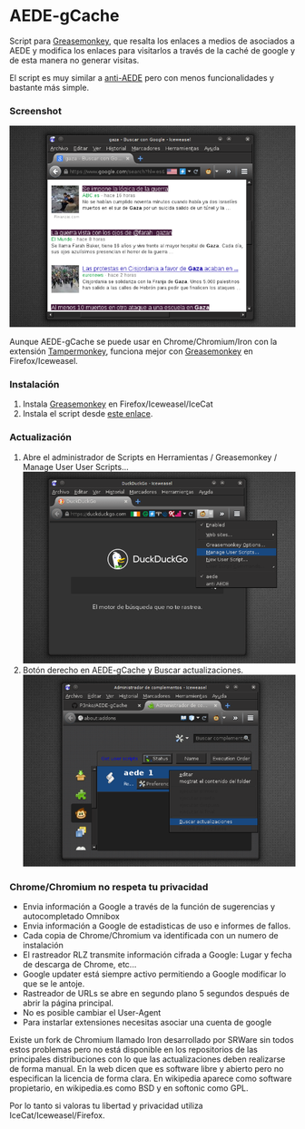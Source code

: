 # AEDE-gCache

Script para [Greasemonkey](1), que resalta los enlaces a medios de asociados a AEDE y modifica los enlaces para visitarlos a través de la caché de google y de esta manera no generar visitas.

El script es muy similar a [anti-AEDE](https://github.com/pykiss/anti-AEDE) pero con menos funcionalidades y bastante más simple.

### Screenshot

![](3.png)

Aunque AEDE-gCache se puede usar en Chrome/Chromium/Iron con la extensión [Tampermonkey](https://chrome.google.com/webstore/detail/tampermonkey/), funciona mejor con [Greasemonkey](1) en Firefox/Iceweasel.

### Instalación

 1. Instala [Greasemonkey](1) en Firefox/Iceweasel/IceCat
 2. Instala el script desde [este enlace](https://raw.githubusercontent.com/P3nko/AEDE-gCache/master/script.user.js).

### Actualización

 1. Abre el administrador de Scripts en Herramientas / Greasemonkey / Manage User User Scripts...
   ![](1.png)
 2. Botón derecho en AEDE-gCache y Buscar actualizaciones.
   ![](2.png)

### Chrome/Chromium no respeta tu privacidad

 - Envia información a Google a través de la función de sugerencias y autocompletado Omnibox
 - Envia información a Google de estadisticas de uso e informes de fallos.
 - Cada copia de Chrome/Chromium va identificada con un numero de instalación
 - El rastreador RLZ transmite información cifrada a Google: Lugar y fecha de descarga de Chrome, etc...
 - Google updater está siempre activo permitiendo a Google modificar lo que se le antoje.
 - Rastreador de URLs se abre en segundo plano 5 segundos después de abrir la página principal.
 - No es posible cambiar el User-Agent
 - Para instarlar extensiones necesitas asociar una cuenta de google

Existe un fork de Chromium llamado Iron desarrollado por SRWare sin todos estos problemas pero no está disponible en los repositorios de las principales distribuciones con lo que las actualizaciones deben realizarse de forma manual. En la web dicen que es software libre y abierto pero no especifican la licencia de forma clara. En wikipedia aparece como software propietario, en wikipedia.es como BSD y en softonic como GPL.

Por lo tanto si valoras tu libertad y privacidad utiliza IceCat/Iceweasel/Firefox.

[1]: https://addons.mozilla.org/es/firefox/addon/greasemonkey/  "Greasemonkey"


